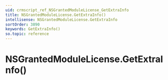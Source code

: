 ```yaml
---
uid: crmscript_ref_NSGrantedModuleLicense_GetExtraInfo
title: NSGrantedModuleLicense.GetExtraInfo()
intellisense: NSGrantedModuleLicense.GetExtraInfo
sortOrder: 3890
keywords: GetExtraInfo()
so.topic: reference
---
```


# NSGrantedModuleLicense.GetExtraInfo()

